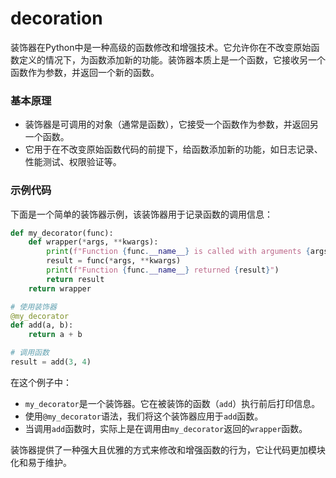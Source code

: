 # decoration
装饰器在Python中是一种高级的函数修改和增强技术。它允许你在不改变原始函数定义的情况下，为函数添加新的功能。装饰器本质上是一个函数，它接收另一个函数作为参数，并返回一个新的函数。

### 基本原理

- 装饰器是可调用的对象（通常是函数），它接受一个函数作为参数，并返回另一个函数。
- 它用于在不改变原始函数代码的前提下，给函数添加新的功能，如日志记录、性能测试、权限验证等。

### 示例代码

下面是一个简单的装饰器示例，该装饰器用于记录函数的调用信息：

```python
def my_decorator(func):
    def wrapper(*args, **kwargs):
        print(f"Function {func.__name__} is called with arguments {args} and {kwargs}")
        result = func(*args, **kwargs)
        print(f"Function {func.__name__} returned {result}")
        return result
    return wrapper

# 使用装饰器
@my_decorator
def add(a, b):
    return a + b

# 调用函数
result = add(3, 4)
```

在这个例子中：
- `my_decorator`是一个装饰器。它在被装饰的函数（`add`）执行前后打印信息。
- 使用`@my_decorator`语法，我们将这个装饰器应用于`add`函数。
- 当调用`add`函数时，实际上是在调用由`my_decorator`返回的`wrapper`函数。

装饰器提供了一种强大且优雅的方式来修改和增强函数的行为，它让代码更加模块化和易于维护。
